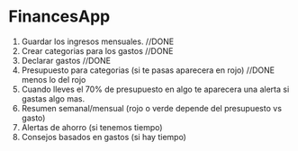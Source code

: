 # FinancesApp

1. Guardar los ingresos mensuales.  //DONE
2. Crear categorias para los gastos //DONE
3. Declarar gastos //DONE
4. Presupuesto para categorias (si te pasas aparecera en rojo) //DONE menos lo del rojo
5. Cuando lleves el 70% de presupuesto en algo te aparecera una alerta si gastas algo mas.
6. Resumen semanal/mensual (rojo o verde depende del presupuesto vs gasto)
7. Alertas de ahorro (si tenemos tiempo)
8. Consejos basados en gastos (si hay tiempo)
